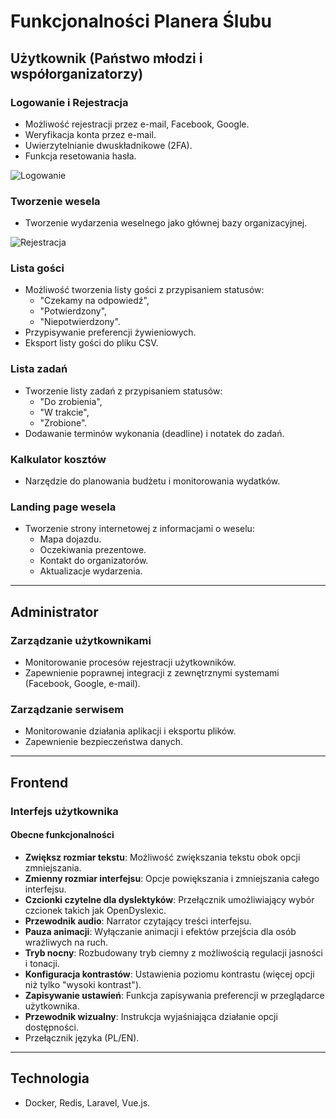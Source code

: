 # Funkcjonalności Planera Ślubu

## Użytkownik (Państwo młodzi i współorganizatorzy)

### Logowanie i Rejestracja
- Możliwość rejestracji przez e-mail, Facebook, Google.
- Weryfikacja konta przez e-mail.
- Uwierzytelnianie dwuskładnikowe (2FA).
- Funkcja resetowania hasła.

![Logowanie](/static/img/docusaurus-social-card.jpg)

### Tworzenie wesela
- Tworzenie wydarzenia weselnego jako głównej bazy organizacyjnej.

![Rejestracja](/static/img/docusaurus-social-card3.jpg)

### Lista gości
- Możliwość tworzenia listy gości z przypisaniem statusów:
  - "Czekamy na odpowiedź",
  - "Potwierdzony",
  - "Niepotwierdzony".
- Przypisywanie preferencji żywieniowych.
- Eksport listy gości do pliku CSV.

### Lista zadań
- Tworzenie listy zadań z przypisaniem statusów:
  - "Do zrobienia",
  - "W trakcie",
  - "Zrobione".
- Dodawanie terminów wykonania (deadline) i notatek do zadań.

### Kalkulator kosztów
- Narzędzie do planowania budżetu i monitorowania wydatków.

### Landing page wesela
- Tworzenie strony internetowej z informacjami o weselu:
  - Mapa dojazdu.
  - Oczekiwania prezentowe.
  - Kontakt do organizatorów.
  - Aktualizacje wydarzenia.

---

## Administrator

### Zarządzanie użytkownikami
- Monitorowanie procesów rejestracji użytkowników.
- Zapewnienie poprawnej integracji z zewnętrznymi systemami (Facebook, Google, e-mail).

### Zarządzanie serwisem
- Monitorowanie działania aplikacji i eksportu plików.
- Zapewnienie bezpieczeństwa danych.

---

## Frontend

### Interfejs użytkownika
#### Obecne funkcjonalności
- **Zwiększ rozmiar tekstu**: Możliwość zwiększania tekstu obok opcji zmniejszania.
- **Zmienny rozmiar interfejsu**: Opcje powiększania i zmniejszania całego interfejsu.
- **Czcionki czytelne dla dyslektyków**: Przełącznik umożliwiający wybór czcionek takich jak OpenDyslexic.
- **Przewodnik audio**: Narrator czytający treści interfejsu.
- **Pauza animacji**: Wyłączanie animacji i efektów przejścia dla osób wrażliwych na ruch.
- **Tryb nocny**: Rozbudowany tryb ciemny z możliwością regulacji jasności i tonacji.
- **Konfiguracja kontrastów**: Ustawienia poziomu kontrastu (więcej opcji niż tylko "wysoki kontrast").
- **Zapisywanie ustawień**: Funkcja zapisywania preferencji w przeglądarce użytkownika.
- **Przewodnik wizualny**: Instrukcja wyjaśniająca działanie opcji dostępności.
- Przełącznik języka (PL/EN).
---

## Technologia
- Docker, Redis, Laravel, Vue.js.
